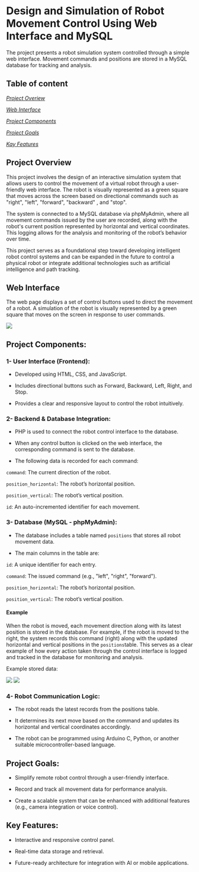 # Design and Simulation of Robot Movement Control Using Web Interface and MySQL
The project presents a robot simulation system controlled through a simple web interface. Movement commands and positions are stored in a MySQL database for tracking and analysis.
## Table of content
*[Project Overiew](https://github.com/shoogalmmr/Control-Board/edit/main/README.md#project-overview)*

*[Web Interface](https://github.com/shoogalmmr/Control-Board/edit/main/README.md#web-interface)*

*[Project Components](https://github.com/shoogalmmr/Control-Board/edit/main/README.md#project-components)*

*[Project Goals](https://github.com/shoogalmmr/Control-Board/edit/main/README.md#project-goals)*

*[Kay Features](https://github.com/shoogalmmr/Control-Board/edit/main/README.md#key-features)*

## Project Overview

This project involves the design of an interactive simulation system that allows users to control the movement of a virtual robot through a user-friendly web interface. The robot is visually represented as a green square that moves across the screen based on directional commands such as "right", "left", "forward", "backward" , and "stop".

The system is connected to a MySQL database via phpMyAdmin, where all movement commands issued by the user are recorded, along with the robot's current position represented by horizontal and vertical coordinates. This logging allows for the analysis and monitoring of the robot’s behavior over time.

This project serves as a foundational step toward developing intelligent robot control systems and can be expanded in the future to control a physical robot or integrate additional technologies such as artificial intelligence and path tracking.

## Web Interface
The web page displays a set of control buttons used to direct the movement of a robot. A simulation of the robot is visually represented by a green square that moves on the screen in response to user commands.

<img src= "https://github.com/user-attachments/assets/fe59667a-b353-44f9-ae09-2ecfbcda808b">

## Project Components:

### **1- User Interface (Frontend):**

- Developed using HTML, CSS, and JavaScript.

- Includes directional buttons such as Forward, Backward, Left, Right, and Stop.

- Provides a clear and responsive layout to control the robot intuitively.

### **2- Backend & Database Integration:**

- PHP is used to connect the robot control interface to the database.

- When any control button is clicked on the web interface, the corresponding command is sent to the database.

- The following data is recorded for each command:

```command```: The current direction of the robot.

```position_horizontal```: The robot’s horizontal position.

```position_vertical```: The robot’s vertical position.

```id```: An auto-incremented identifier for each movement.

### **3- Database (MySQL - phpMyAdmin):**

- The database includes a table named ```positions``` that stores all robot movement data.

- The main columns in the table are:

```id```: A unique identifier for each entry.

```command```: The issued command (e.g., "left", "right", "forward").

```position_horizontal```: The robot’s horizontal position.

```position_vertical```: The robot’s vertical position.

#### Example 

When the robot is moved, each movement direction along with its latest position is stored in the database.
For example, if the robot is moved to the right, the system records this command (right) along with the updated horizontal and vertical positions in the ```positions```table.
This serves as a clear example of how every action taken through the control interface is logged and tracked in the database for monitoring and analysis.

Example stored data:

<img src= "https://github.com/user-attachments/assets/e651646f-0748-4708-8fd9-e6d432f73b05">
<img src= "https://github.com/user-attachments/assets/e6ab7715-0a05-4903-be6b-72350debe775">

### **4- Robot Communication Logic:**

- The robot reads the latest records from the positions table.

- It determines its next move based on the command and updates its horizontal and vertical coordinates accordingly.

- The robot can be programmed using Arduino C, Python, or another suitable microcontroller-based language.


## Project Goals:

- Simplify remote robot control through a user-friendly interface.

- Record and track all movement data for performance analysis.

- Create a scalable system that can be enhanced with additional features (e.g., camera integration or voice control).

## Key Features:

- Interactive and responsive control panel.

- Real-time data storage and retrieval.

- Future-ready architecture for integration with AI or mobile applications.

